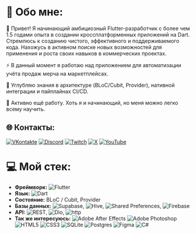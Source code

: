 # 💫 Обо мне:
👋 Привет! Я начинающий амбициозный Flutter-разработчик с более чем 1.5 годами опыта в создании кроссплатформенных приложений на Dart. Стремлюсь к созданию чистого, эффективного и поддерживаемого кода. Нахожусь в активном поиске новых возможностей для применения и роста своих навыков в коммерческих проектах.

⚡ В данный момент я работаю над приложением для автоматизации учёта продаж мерча на маркетплейсах.

🌱 Углубляю знания в архитектуре (BLoC/Cubit, Provider), нативной интеграции и пайплайнах CI/CD.

🤝 Активно ещё работу. Хоть я и начинающий, но меня можно легко всему научить.


## 🌐 Контакты:
[![VKontakte](https://img.shields.io/badge/VKontakte-blue)](https://vk.com/gastdash)
[![Discord](https://img.shields.io/badge/Discord-%237289DA.svg?logo=discord&logoColor=white)](https://discord.gg/gastdash)
[![Twitch](https://img.shields.io/badge/Twitch-%239146FF.svg?logo=Twitch&logoColor=white)](https://twitch.tv/gast1288)
[![X](https://img.shields.io/badge/X-black.svg?logo=X&logoColor=white)](https://x.com/GAST1288)
[![YouTube](https://img.shields.io/badge/YouTube-%23FF0000.svg?logo=YouTube&logoColor=white)](https://youtube.com/@gastdash) 


# 💻 Мой стек:
- **Фреймворк:** ![Flutter](https://img.shields.io/badge/Flutter-%2302569B.svg?style=flat&logo=Flutter&logoColor=white)
- **Язык:** ![Dart](https://img.shields.io/badge/dart-%230175C2.svg?style=flat&logo=dart&logoColor=white)
- **Состояние:** BLoC / Cubit, Provider
- **Базы данных:** ![Supabase](https://img.shields.io/badge/Supabase-3ECF8E?style=flat&logo=supabase&logoColor=white), ![Hive](https://img.shields.io/badge/Hive-%2331A8FF?style=flat), ![Shared Preferences](https://img.shields.io/badge/Shared_Preferences-%2331A8FF?style=flat), ![Firebase](https://img.shields.io/badge/firebase-a08021?style=flat&logo=firebase&logoColor=ffcd34)
- **API:** ![REST](https://img.shields.io/badge/REST-3ECF8E?style=flat), ![Dio](https://img.shields.io/badge/Dio-%2331A8FF?style=flat&logo=supabase&logoColor=white), ![http](https://img.shields.io/badge/http-FF7900?style=flat)
- **Так же интересуюсь:** ![Adobe After Effects](https://img.shields.io/badge/Adobe%20After%20Effects-9999FF.svg?style=flat&logo=Adobe%20After%20Effects&logoColor=white) ![Adobe Photoshop](https://img.shields.io/badge/Adobe%20Photoshop-%2331A8FF.svg?style=flat&logo=adobe%20photoshop&logoColor=white) ![HTML5](https://img.shields.io/badge/html5-%23E34F26.svg?style=flat&logo=html5&logoColor=white) ![CSS3](https://img.shields.io/badge/css3-%231572B6.svg?style=flat&logo=css3&logoColor=white) ![SQLite](https://img.shields.io/badge/sqlite-%2307405e.svg?style=flat&logo=sqlite&logoColor=white) ![Postgres](https://img.shields.io/badge/postgres-%23316192.svg?style=flat&logo=postgresql&logoColor=white) ![Figma](https://img.shields.io/badge/figma-%23F24E1E.svg?style=flat&logo=figma&logoColor=white) ![C#](https://img.shields.io/badge/C%23-%23239120.svg?style=flat&logo=csharp&logoColor=white) 
<!--


# 📊 GitHub Stats:
![](https://github-readme-stats.vercel.app/api?username=GASTDASH&theme=nightowl&hide_border=false&include_all_commits=false&count_private=false)<br/>
![](https://nirzak-streak-stats.vercel.app/?user=GASTDASH&theme=nightowl&hide_border=false)<br/>
![](https://github-readme-stats.vercel.app/api/top-langs/?username=GASTDASH&theme=nightowl&hide_border=false&include_all_commits=false&count_private=false&layout=compact)

## 🏆 GitHub Trophies
![](https://github-profile-trophy.vercel.app/?username=GASTDASH&theme=onedark&no-frame=false&no-bg=false&margin-w=4)


### ✍️ Random Dev Quote
![](https://quotes-github-readme.vercel.app/api?type=horizontal&theme=gruvbox)

-->

